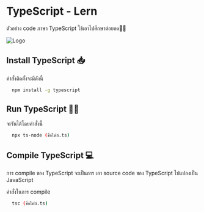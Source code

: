 
# TypeScript - Lern

ตัวอย่าง code ภาษา TypeScript ใช้เอาไปศึกษาต่อยอด👨‍💻


![Logo](https://cdn.discordapp.com/attachments/934992583162212412/1039915562597355631/61b9153eb634b409537f05d3_TypeScript_logo.png)


## Install TypeScript 📥

คำสั่งติดตั้งจะมีดังนี้

```bash
  npm install -g typescript
```
    
## Run TypeScript 🏃‍♂️

จะรันได้โดยคำสั่งนี้

```bash
  npx ts-node (ชื่อไฟล์.ts)
```


## Compile TypeScript 💻

การ compile ของ TypeScript จะเป็นการ เอา source code ของ TypeScript ไปแปลงเป็น JavaScript


คำสั่งในการ compile

```bash
  tsc (ชื่อไฟล์.ts)
```
